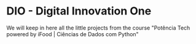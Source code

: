# DIO - Digital Innovation One
We will keep in here all the little projects from the course "Potência Tech powered by iFood | Ciências de Dados com Python"
